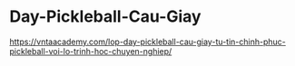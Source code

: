 # Day-Pickleball-Cau-Giay
https://vntaacademy.com/lop-day-pickleball-cau-giay-tu-tin-chinh-phuc-pickleball-voi-lo-trinh-hoc-chuyen-nghiep/
